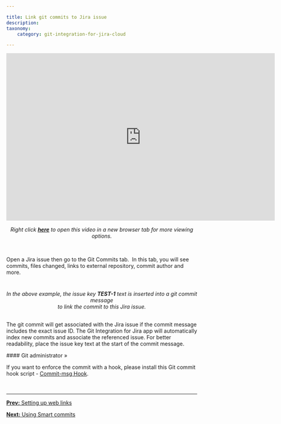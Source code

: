 ```yaml
---

title: Link git commits to Jira issue
description:
taxonomy:
    category: git-integration-for-jira-cloud

---
```


<div class='embed-container embed-container--16-10'>
    <iframe width='709' height='443' src='https://fast.wistia.com/embed/iframe/cs229y2gzj?videoFoam=true' frameborder='0' allowfullscreen ></iframe>
</div>

<div align='center' style='margin-top:15px;'>
    <i>Right click <a href='https://bigbrassband.wistia.com/medias/cs229y2gzj'><b>here</b></a> to open this video in a new browser tab for more viewing options.</i>
</div>

&nbsp;

Open a Jira issue then go to the Git Commits tab.  In this tab, you will see commits, files changed, links to external repository, commit author and more.

<img srr='/wp-content/uploads/gij-gitcloud-git-commits-example-new.png' style='display:block;margin:25px auto 15px auto;max-width:100%'/>

<div align=center style='margin-bottom:30px'><i>In the above example, the issue key <b>TEST-1</b> text is inserted into a git commit message <br>to link the commit to this Jira issue.</i></div>

The git commit will get associated with the Jira issue if the commit message includes the exact issue ID. The Git Integration for Jira app will automatically index new commits and associate the referenced issue. For better readability, place the issue key text at the start of the commit message.

#### Git administrator »

If you want to enforce the commit with a hook, please install this Git commit hook script - [Commit-msg Hook](/git-integration-for-jira-cloud/commit-msg-hook-gij-cloud).

&nbsp;
* * *

[**Prev:** Setting up web links](/git-integration-for-jira-cloud/setting-up-web-links-gij-cloud/)

[**Next:** Using Smart commits](/git-integration-for-jira-cloud/using-smart-commits-gij-cloud/)

